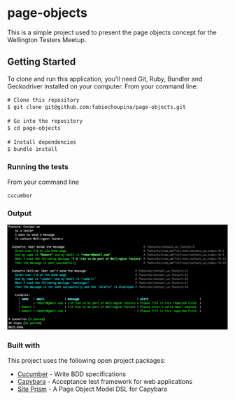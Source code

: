 # page-objects

This is a simple project used to present the page objects concept for the Wellington Testers Meetup. 

## Getting Started

To clone and run this application, you'll need Git, Ruby, Bundler and Geckodriver installed on your computer.
From your command line:

```
# Clone this repository
$ git clone git@github.com:fabiochoupina/page-objects.git

# Go into the repository
$ cd page-objects

# Install dependencies
$ bundle install

```

### Running the tests

From your command line

```
cucumber
```

### Output
![Test Output](output.png)

### Built with

This project uses the following open project packages:
* [Cucumber](https://github.com/cucumber/cucumber) - Write BDD specifications 
* [Capybara](https://github.com/teamcapybara/capybara) - Acceptance test framework for web applications
* [Site Prism](https://github.com/natritmeyer/site_prism) - A Page Object Model DSL for Capybara



